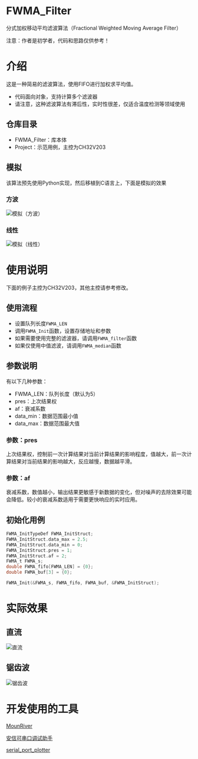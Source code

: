 # FWMA_Filter
分式加权移动平均滤波算法（Fractional Weighted Moving Average Filter）

注意：作者是初学者，代码和思路仅供参考！
# 介绍
这是一种简易的滤波算法，使用FIFO进行加权求平均值。

- 代码面向对象，支持计算多个滤波器
- 请注意，这种滤波算法有滞后性，实时性很差，仅适合温度检测等领域使用

## 仓库目录
- FWMA_Filter：库本体
- Project：示范用例，主控为CH32V203

## 模拟
该算法预先使用Python实现，然后移植到C语言上，下面是模拟的效果
### 方波
![模拟（方波）](https://blog.simgor.cn/img/github/%E6%A8%A1%E6%8B%9F%EF%BC%88%E6%96%B9%E6%B3%A2%EF%BC%89.jpg)
### 线性
![模拟（线性）](https://blog.simgor.cn/img/github/%E6%A8%A1%E6%8B%9F%EF%BC%88%E7%BA%BF%E6%80%A7%EF%BC%89.jpg)

# 使用说明
下面的例子主控为CH32V203，其他主控请参考修改。
## 使用流程
- 设置队列长度```FWMA_LEN```
- 调用```FWMA_Init```函数，设置存储地址和参数
- 如果需要使用完整的滤波器，请调用```FWMA_filter```函数
- 如果仅使用中值滤波，请调用```FWMA_median```函数

## 参数说明
有以下几种参数：
- FWMA_LEN：队列长度（默认为5）
- pres：上次结果权
- af：衰减系数
- data_min：数据范围最小值
- data_max：数据范围最大值

### 参数：pres
上次结果权，控制前一次计算结果对当前计算结果的影响程度，值越大，前一次计算结果对当前结果的影响越大，反应越慢，数据越平滑。

### 参数：af
衰减系数，数值越小，输出结果更敏感于新数据的变化，但对噪声的去除效果可能会降低。较小的衰减系数适用于需要更快响应的实时应用。

## 初始化用例
``` c
FWMA_InitTypeDef FWMA_InitStruct;
FWMA_InitStruct.data_max = 2.5;
FWMA_InitStruct.data_min = 0;
FWMA_InitStruct.pres = 1;
FWMA_InitStruct.af = 2;
FWMA_t FWMA_s;
double FWMA_fifo[FWMA_LEN] = {0};
double FWMA_buf[3] = {0};

FWMA_Init(&FWMA_s, FWMA_fifo, FWMA_buf, &FWMA_InitStruct);
```
# 实际效果
## 直流
![直流](https://blog.simgor.cn/img/github/%E5%AE%9E%E9%99%85%E9%87%87%E6%A0%B7%EF%BC%88%E7%9B%B4%E6%B5%81%EF%BC%89.jpg)
## 锯齿波
![锯齿波](https://blog.simgor.cn/img/github/%E5%AE%9E%E9%99%85%E9%87%87%E6%A0%B7%EF%BC%88%E9%94%AF%E9%BD%BF%E6%B3%A2%EF%BC%89.jpg)

# 开发使用的工具
[MounRiver](http://www.mounriver.com/)

[安信可串口调试助手](https://docs.ai-thinker.com/%E5%BC%80%E5%8F%91%E5%B7%A5%E5%85%B72)

[serial_port_plotter](https://github.com/CieNTi/serial_port_plotter)
